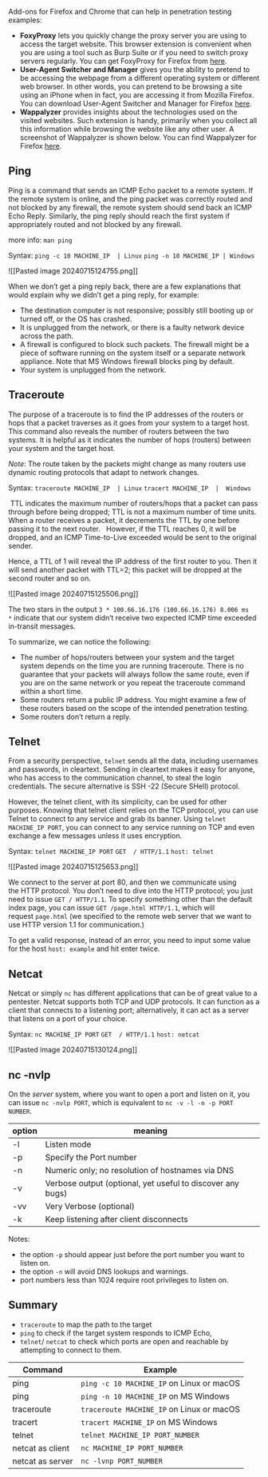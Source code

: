 
Add-ons for Firefox and Chrome that can help in penetration testing examples:

- **FoxyProxy** lets you quickly change the proxy server you are using to access the target website. This browser extension is convenient when you are using a tool such as Burp Suite or if you need to switch proxy servers regularly. You can get FoxyProxy for Firefox from [here](https://addons.mozilla.org/en-US/firefox/addon/foxyproxy-standard).
- **User-Agent Switcher and Manager** gives you the ability to pretend to be accessing the webpage from a different operating system or different web browser. In other words, you can pretend to be browsing a site using an iPhone when in fact, you are accessing it from Mozilla Firefox. You can download User-Agent Switcher and Manager for Firefox [here](https://addons.mozilla.org/en-US/firefox/addon/user-agent-string-switcher).
- **Wappalyzer** provides insights about the technologies used on the visited websites. Such extension is handy, primarily when you collect all this information while browsing the website like any other user. A screenshot of Wappalyzer is shown below. You can find Wappalyzer for Firefox [here](https://addons.mozilla.org/en-US/firefox/addon/wappalyzer).

## Ping
Ping is a command that sends an ICMP Echo packet to a remote system. If the remote system is online, and the ping packet was correctly routed and not blocked by any firewall, the remote system should send back an ICMP Echo Reply. Similarly, the ping reply should reach the first system if appropriately routed and not blocked by any firewall.

more info: `man ping`

Syntax:     `ping -c 10 MACHINE_IP  | Linux`
            `ping -n 10 MACHINE_IP | Windows`

![[Pasted image 20240715124755.png]]

 When we don’t get a ping reply back, there are a few explanations that would explain why we didn’t get a ping reply, for example:

- The destination computer is not responsive; possibly still booting up or turned off, or the OS has crashed.
- It is unplugged from the network, or there is a faulty network device across the path.
- A firewall is configured to block such packets. The firewall might be a piece of software running on the system itself or a separate network appliance. Note that MS Windows firewall blocks ping by default.
- Your system is unplugged from the network.

## Traceroute
The purpose of a traceroute is to find the IP addresses of the routers or hops that a packet traverses as it goes from your system to a target host. This command also reveals the number of routers between the two systems. It is helpful as it indicates the number of hops (routers) between your system and the target host. 

*Note*: The route taken by the packets might change as many routers use dynamic routing protocols that adapt to network changes.

Syntax:  `traceroute MACHINE_IP  | Linux`
         `tracert MACHINE_IP  |  Windows`


 TTL indicates the maximum number of routers/hops that a packet can pass through before being dropped; TTL is not a maximum number of time units. When a router receives a packet, it decrements the TTL by one before passing it to the next router.
 
However, if the TTL reaches 0, it will be dropped, and an ICMP Time-to-Live exceeded would be sent to the original sender.

Hence, a TTL of 1 will reveal the IP address of the first router to you. Then it will send another packet with TTL=2; this packet will be dropped at the second router and so on.

![[Pasted image 20240715125506.png]]

The two stars in the output `3 * 100.66.16.176 (100.66.16.176) 8.006 ms *` indicate that our system didn’t receive two expected ICMP time exceeded in-transit messages.

To summarize, we can notice the following:

- The number of hops/routers between your system and the target system depends on the time you are running traceroute. There is no guarantee that your packets will always follow the same route, even if you are on the same network or you repeat the traceroute command within a short time.
- Some routers return a public IP address. You might examine a few of these routers based on the scope of the intended penetration testing.
- Some routers don’t return a reply.

## Telnet
From a security perspective, `telnet` sends all the data, including usernames and passwords, in cleartext. Sending in cleartext makes it easy for anyone, who has access to the communication channel, to steal the login credentials. The secure alternative is SSH -22 (Secure SHell) protocol.

However, the telnet client, with its simplicity, can be used for other purposes. Knowing that telnet client relies on the TCP protocol, you can use Telnet to connect to any service and grab its banner. Using `telnet MACHINE_IP PORT`, you can connect to any service running on TCP and even exchange a few messages unless it uses encryption.

Syntax:  `telnet MACHINE_IP PORT`
         `GET  / HTTP/1.1`
	         `host: telnet`

![[Pasted image 20240715125653.png]]

We connect to the server at port 80, and then we communicate using the HTTP protocol. You don’t need to dive into the HTTP protocol; you just need to issue `GET / HTTP/1.1`. To specify something other than the default index page, you can issue `GET /page.html HTTP/1.1`, which will request `page.html` (we  specified to the remote web server that we want to use HTTP version 1.1 for communication.)

To get a valid response, instead of an error, you need to input some value for the host `host: example` and hit enter twice.

## Netcat
Netcat or simply `nc` has different applications that can be of great value to a pentester. Netcat supports both TCP and UDP protocols. It can function as a client that connects to a listening port; alternatively, it can act as a server that listens on a port of your choice.

Syntax:    `nc MACHINE_IP PORT`
           `GET  / HTTP/1.1`
	        `host: netcat`

![[Pasted image 20240715130124.png]]

## nc -nvlp 
On the _server_ system, where you want to open a port and listen on it, you can issue `nc -nvlp PORT`, which is equivalent to `nc -v -l -n -p PORT NUMBER`.

| option | meaning                                                    |
| ------ | ---------------------------------------------------------- |
| -l     | Listen mode                                                |
| -p     | Specify the Port number                                    |
| -n     | Numeric only; no resolution of hostnames via DNS           |
| -v     | Verbose output (optional, yet useful to discover any bugs) |
| -vv    | Very Verbose (optional)                                    |
| -k     | Keep listening after client disconnects                    |
Notes:
- the option `-p` should appear just before the port number you want to listen on.
- the option `-n` will avoid DNS lookups and warnings.
- port numbers less than 1024 require root privileges to listen on.


## Summary
- `traceroute` to map the path to the target
- `ping` to check if the target system responds to ICMP Echo,
- `telnet`/ `netcat` to check which ports are open and reachable by attempting to connect to them. 

| Command          | Example                                   |
| ---------------- | ----------------------------------------- |
| ping             | `ping -c 10 MACHINE_IP` on Linux or macOS |
| ping             | `ping -n 10 MACHINE_IP` on MS Windows     |
| traceroute       | `traceroute MACHINE_IP` on Linux or macOS |
| tracert          | `tracert MACHINE_IP` on MS Windows        |
| telnet           | `telnet MACHINE_IP PORT_NUMBER`           |
| netcat as client | `nc MACHINE_IP PORT_NUMBER`               |
| netcat as server | `nc -lvnp PORT_NUMBER`                    |
